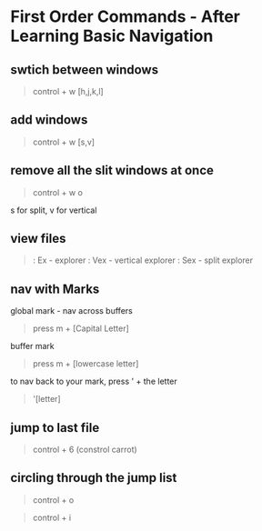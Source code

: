# First Order Commands - After Learning Basic Navigation

## swtich between windows

> control + w [h,j,k,l]

## add windows

> control + w [s,v]

## remove all the slit windows at once

> control + w o

s for split, v for vertical

## view files

> : Ex - explorer
> : Vex - vertical explorer
> : Sex - split explorer

## nav with Marks

global mark - nav across buffers

> press m + [Capital Letter]

buffer mark

> press m + [lowercase letter]

to nav back to your mark, press ' + the letter

> '[letter]

## jump to last file

> control + 6 (constrol carrot)

## circling through the jump list

> control + o

> control + i
